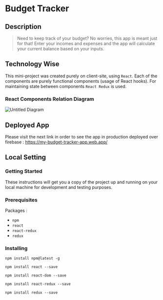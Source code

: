 
# Budget Tracker
## Description
> Need to keep track of your budget? No worries, this app is meant just for that! Enter your incomes and expenses and the app will calculate your current balance based on your inputs.
## Technology Wise
This mini-project was created purely on client-site, using `React`. 
Each of the components are purely functional components (usage of React hooks).
For maintaining state between components `React Redux` is used.
### React Components Relation Diagram
![Untitled Diagram](https://user-images.githubusercontent.com/64191302/86010653-5ec85e00-ba24-11ea-9bcd-2ddfb45e865e.png)
## Deployed App
Please visit the next link in order to see the app in production deployed over firebase : https://my-budget-tracker-app.web.app/
## Local Setting
### Getting Started
These instructions will get you a copy of the project up and running on your local machine for development and testing purposes.
### Prerequisites
Packages :
* `npm`
* `react`
* `react-redux`
* `redux`
### Installing
```
npm install npm@latest -g

npm install react --save

npm install react-dom --save

npm install react-redux --save

npm install redux --save

```
